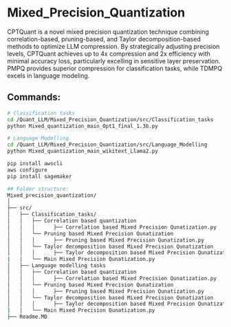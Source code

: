 # Mixed_Precision_Quantization

CPTQuant is a novel mixed precision quantization technique combining correlation-based, pruning-based, and Taylor decomposition-based methods to optimize LLM compression. By strategically adjusting precision levels, CPTQuant achieves up to 4x compression and 2x efficiency with minimal accuracy loss, particularly excelling in sensitive layer preservation. PMPQ provides superior compression for classification tasks, while TDMPQ excels in language modeling.

## Commands:

```bash
# Classification tasks
cd /Quant_LLM/Mixed_Precision_Quantization/src/Classification_tasks
python Mixed_quantization_main_Opt1_final_1.3b.py

# Language Modelling
cd /Quant_LLM/Mixed_Precision_Quantization/src/Language_Modelling
python Mixed_quantization_main_wikitext_Llama2.py

pip install awscli
aws configure
pip install sagemaker

## Folder structure:
Mixed_precision_quantization/
│
├── src/
│   ├── Classification_tasks/
│   │   ├── Correlation based quantization
│   │   │      ├── Correlation based Mixed Precision Qunatization.py
│   │   └── Pruning based Mixed Precision Qunatization 
│   │   │      ├── Pruning based Mixed Precision Qunatization.py
│   │   └── Taylor decomposition based Mixed Precision Qunatization
│   │   │      ├── Taylor decomposition based Mixed Precision Qunatization.py
|   |   └── Main Mixed Precision Qunatization.py 
│   ├── Language modelling tasks
│   │   ├── Correlation based quantization
│   │   │      ├── Correlation based Mixed Precision Qunatization.py
│   │   └── Pruning based Mixed Precision Qunatization 
│   │   │      ├── Pruning based Mixed Precision Qunatization.py
│   │   └── Taylor decomposition based Mixed Precision Qunatization
│   │   │      ├── Taylor decomposition based Mixed Precision Qunatization.py
|   |   └── Main Mixed Precision Qunatization.py 
├── Readme.MD


    

